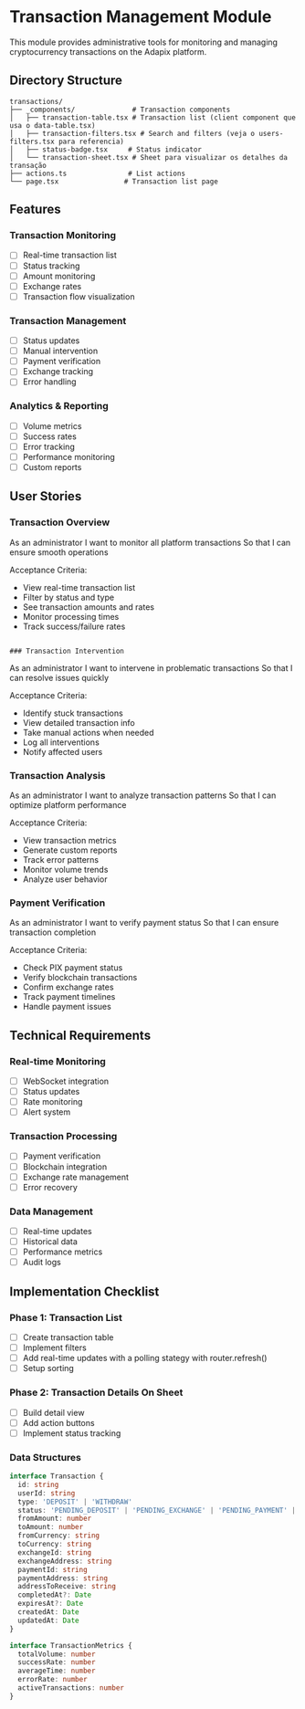 # Transaction Management Module

This module provides administrative tools for monitoring and managing cryptocurrency transactions on the Adapix platform.

## Directory Structure

```
transactions/
├── _components/              # Transaction components
│   ├── transaction-table.tsx # Transaction list (client component que usa o data-table.tsx)
│   ├── transaction-filters.tsx # Search and filters (veja o users-filters.tsx para referencia)
│   ├── status-badge.tsx     # Status indicator
│   └── transaction-sheet.tsx # Sheet para visualizar os detalhes da transação
├── actions.ts               # List actions
└── page.tsx                # Transaction list page
```

## Features

### Transaction Monitoring
- [ ] Real-time transaction list
- [ ] Status tracking
- [ ] Amount monitoring
- [ ] Exchange rates
- [ ] Transaction flow visualization

### Transaction Management
- [ ] Status updates
- [ ] Manual intervention
- [ ] Payment verification
- [ ] Exchange tracking
- [ ] Error handling

### Analytics & Reporting
- [ ] Volume metrics
- [ ] Success rates
- [ ] Error tracking
- [ ] Performance monitoring
- [ ] Custom reports

## User Stories

### Transaction Overview
As an administrator
I want to monitor all platform transactions
So that I can ensure smooth operations

Acceptance Criteria:
- View real-time transaction list
- Filter by status and type
- See transaction amounts and rates
- Monitor processing times
- Track success/failure rates
```

### Transaction Intervention
```
As an administrator
I want to intervene in problematic transactions
So that I can resolve issues quickly

Acceptance Criteria:
- Identify stuck transactions
- View detailed transaction info
- Take manual actions when needed
- Log all interventions
- Notify affected users

### Transaction Analysis
As an administrator
I want to analyze transaction patterns
So that I can optimize platform performance

Acceptance Criteria:
- View transaction metrics
- Generate custom reports
- Track error patterns
- Monitor volume trends
- Analyze user behavior

### Payment Verification
As an administrator
I want to verify payment status
So that I can ensure transaction completion

Acceptance Criteria:
- Check PIX payment status
- Verify blockchain transactions
- Confirm exchange rates
- Track payment timelines
- Handle payment issues

## Technical Requirements

### Real-time Monitoring
- [ ] WebSocket integration
- [ ] Status updates
- [ ] Rate monitoring
- [ ] Alert system

### Transaction Processing
- [ ] Payment verification
- [ ] Blockchain integration
- [ ] Exchange rate management
- [ ] Error recovery

### Data Management
- [ ] Real-time updates
- [ ] Historical data
- [ ] Performance metrics
- [ ] Audit logs

## Implementation Checklist

### Phase 1: Transaction List
- [ ] Create transaction table
- [ ] Implement filters
- [ ] Add real-time updates with a polling stategy with router.refresh()
- [ ] Setup sorting

### Phase 2: Transaction Details On Sheet
- [ ] Build detail view
- [ ] Add action buttons
- [ ] Implement status tracking

### Data Structures

```typescript
interface Transaction {
  id: string
  userId: string
  type: 'DEPOSIT' | 'WITHDRAW'
  status: 'PENDING_DEPOSIT' | 'PENDING_EXCHANGE' | 'PENDING_PAYMENT' | 'COMPLETED' | 'EXPIRED'
  fromAmount: number
  toAmount: number
  fromCurrency: string
  toCurrency: string
  exchangeId: string
  exchangeAddress: string
  paymentId: string
  paymentAddress: string
  addressToReceive: string
  completedAt?: Date
  expiresAt?: Date
  createdAt: Date
  updatedAt: Date
}

interface TransactionMetrics {
  totalVolume: number
  successRate: number
  averageTime: number
  errorRate: number
  activeTransactions: number
}
```